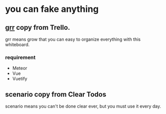 # you can fake anything

## [grr](https://github.com/zhangjinglearning/grr) copy from Trello.

grr means grow that you can easy to organize everything with this whiteboard.

### requirement

- Meteor
- Vue
- Vuetify

## scenario copy from Clear Todos

scenario means you can't be done clear ever, but you must use it every day.
